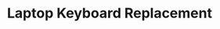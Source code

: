 ---sort_key: 14layout: "sku"id: laptop-keyboard-replace-laptoptitle: "Laptop Keyboard Replacement"heading: "Laptop Keyboard Replacement"sub-title: "This one is for you if the laptop keyboard has keys that don't work."category: "Sales On-Demand Support"category_description: "Technical support at on-demand rates."keywords: ""features: - feature: "You can g3t cr3ative when certain keys stop working, but I'm sure you, your colleagues and friends would prefer a fully working keyboard."price: "129"unit: "laptop"australia_only: "Yes"---